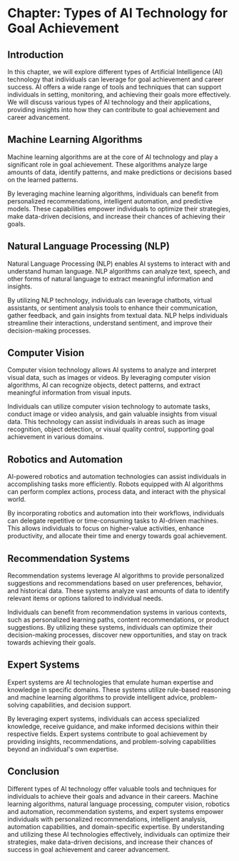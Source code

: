 Chapter: Types of AI Technology for Goal Achievement
====================================================

Introduction
------------

In this chapter, we will explore different types of Artificial Intelligence (AI) technology that individuals can leverage for goal achievement and career success. AI offers a wide range of tools and techniques that can support individuals in setting, monitoring, and achieving their goals more effectively. We will discuss various types of AI technology and their applications, providing insights into how they can contribute to goal achievement and career advancement.

Machine Learning Algorithms
---------------------------

Machine learning algorithms are at the core of AI technology and play a significant role in goal achievement. These algorithms analyze large amounts of data, identify patterns, and make predictions or decisions based on the learned patterns.

By leveraging machine learning algorithms, individuals can benefit from personalized recommendations, intelligent automation, and predictive models. These capabilities empower individuals to optimize their strategies, make data-driven decisions, and increase their chances of achieving their goals.

Natural Language Processing (NLP)
---------------------------------

Natural Language Processing (NLP) enables AI systems to interact with and understand human language. NLP algorithms can analyze text, speech, and other forms of natural language to extract meaningful information and insights.

By utilizing NLP technology, individuals can leverage chatbots, virtual assistants, or sentiment analysis tools to enhance their communication, gather feedback, and gain insights from textual data. NLP helps individuals streamline their interactions, understand sentiment, and improve their decision-making processes.

Computer Vision
---------------

Computer vision technology allows AI systems to analyze and interpret visual data, such as images or videos. By leveraging computer vision algorithms, AI can recognize objects, detect patterns, and extract meaningful information from visual inputs.

Individuals can utilize computer vision technology to automate tasks, conduct image or video analysis, and gain valuable insights from visual data. This technology can assist individuals in areas such as image recognition, object detection, or visual quality control, supporting goal achievement in various domains.

Robotics and Automation
-----------------------

AI-powered robotics and automation technologies can assist individuals in accomplishing tasks more efficiently. Robots equipped with AI algorithms can perform complex actions, process data, and interact with the physical world.

By incorporating robotics and automation into their workflows, individuals can delegate repetitive or time-consuming tasks to AI-driven machines. This allows individuals to focus on higher-value activities, enhance productivity, and allocate their time and energy towards goal achievement.

Recommendation Systems
----------------------

Recommendation systems leverage AI algorithms to provide personalized suggestions and recommendations based on user preferences, behavior, and historical data. These systems analyze vast amounts of data to identify relevant items or options tailored to individual needs.

Individuals can benefit from recommendation systems in various contexts, such as personalized learning paths, content recommendations, or product suggestions. By utilizing these systems, individuals can optimize their decision-making processes, discover new opportunities, and stay on track towards achieving their goals.

Expert Systems
--------------

Expert systems are AI technologies that emulate human expertise and knowledge in specific domains. These systems utilize rule-based reasoning and machine learning algorithms to provide intelligent advice, problem-solving capabilities, and decision support.

By leveraging expert systems, individuals can access specialized knowledge, receive guidance, and make informed decisions within their respective fields. Expert systems contribute to goal achievement by providing insights, recommendations, and problem-solving capabilities beyond an individual's own expertise.

Conclusion
----------

Different types of AI technology offer valuable tools and techniques for individuals to achieve their goals and advance in their careers. Machine learning algorithms, natural language processing, computer vision, robotics and automation, recommendation systems, and expert systems empower individuals with personalized recommendations, intelligent analysis, automation capabilities, and domain-specific expertise. By understanding and utilizing these AI technologies effectively, individuals can optimize their strategies, make data-driven decisions, and increase their chances of success in goal achievement and career advancement.
